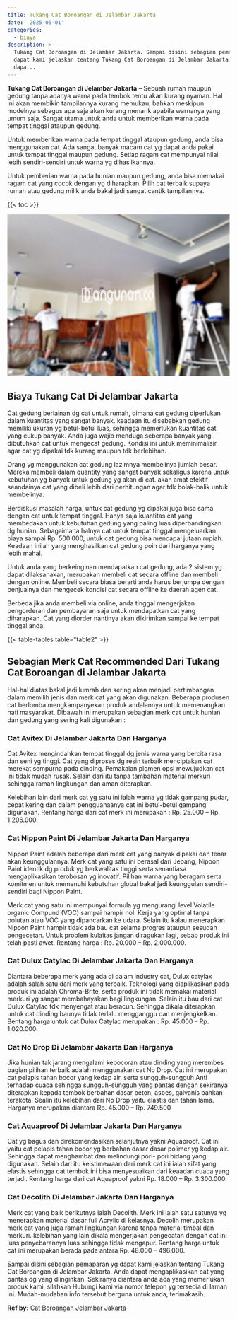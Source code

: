 ```yaml
---
title: Tukang Cat Boroangan di Jelambar Jakarta
date: '2025-05-01'
categories:
  - biaya
description: >-
  Tukang Cat Boroangan di Jelambar Jakarta. Sampai disini sebagian pemaparan yg
  dapat kami jelaskan tentang Tukang Cat Boroangan di Jelambar Jakarta. Anda
  dapa...
---
```


**Tukang Cat Boroangan di Jelambar Jakarta** – Sebuah rumah maupun gedung tanpa adanya warna pada tembok tentu akan kurang nyaman. Hal ini akan membikin tampilannya kurang memukau, bahkan meskipun modelnya sebagus apa saja akan kurang menarik apabila warnanya yang umum saja. Sangat utama untuk anda untuk memberikan warna pada tempat tinggal ataupun gedung.

Untuk memberikan warna pada tempat tinggal ataupun gedung, anda bisa menggunakan cat. Ada sangat banyak macam cat yg dapat anda pakai untuk tempat tinggal maupun gedung. Setiap ragam cat mempunyai nilai lebih sendiri-sendiri untuk warna yg dihasilkannya.

Untuk pemberian warna pada hunian maupun gedung, anda bisa memakai ragam cat yang cocok dengan yg diharapkan. Pilih cat terbaik supaya rumah atau gedung milik anda bakal jadi sangat cantik tampilannya.

{{< toc >}}

![Tukang Cat Boroangan di Jelambar Jakarta](/images/jasa-cat-murah27.png)

## Biaya Tukang Cat Di Jelambar Jakarta

Cat gedung berlainan dg cat untuk rumah, dimana cat gedung diperlukan dalam kuantitas yang sangat banyak. keadaan itu disebabkan gedung memiliki ukuran yg betul-betul luas, sehingga memerlukan kuantitas cat yang cukup banyak. Anda juga wajib menduga seberapa banyak yang dibutuhkan cat untuk mengecat gedung. Kondisi ini untuk meminimalisir agar cat yg dipakai tdk kurang maupun tdk berlebihan.

Orang yg menggunakan cat gedung lazimnya membelinya jumlah besar. Mereka membeli dalam quantity yang sangat banyak sekaligus karena untuk kebutuhan yg banyak untuk gedung yg akan di cat. akan amat efektif seandainya cat yang dibeli lebih dari perhitungan agar tdk bolak-balik untuk membelinya.

Berdiskusi masalah harga, untuk cat gedung yg dipakai juga bisa sama dengan cat untuk tempat tinggal. Hanya saja kuantitas cat yang membedakan untuk kebutuhan gedung yang paling luas diperbandingkan dg hunian. Sebagaimana halnya cat untuk tempat tinggal mengeluarkan biaya sampai Rp. 500.000, untuk cat gedung bisa mencapai jutaan rupiah. Keadaan inilah yang menghasilkan cat gedung poin dari harganya yang lebih mahal.

Untuk anda yang berkeinginan mendapatkan cat gedung, ada 2 sistem yg dapat dilaksanakan, merupakan membeli cat secara offline dan membeli dengan online. Membeli secara biasa berarti anda harus berjumpa dengan penjualnya dan mengecek kondisi cat secara offline ke daerah agen cat.

Berbeda jika anda membeli via online, anda tinggal mengerjakan pengorderan dan pembayaran saja untuk mendapatkan cat yang diharapkan. Cat yang diorder nantinya akan dikirimkan sampai ke tempat tinggal anda.

{{< table-tables table="table2" >}}

## Sebagian Merk Cat Recommended Dari Tukang Cat Boroangan di Jelambar Jakarta

Hal-hal diatas bakal jadi lumrah dan sering akan menjadi pertimbangan dalam memilih jenis dan merk cat yang akan digunakan. Beberapa produsen cat berlomba mengkampanyekan produk andalannya untuk memenangkan hati masyarakat. Dibawah ini merupakan sebagian merk cat untuk hunian dan gedung yang sering kali digunakan :

### Cat Avitex Di Jelambar Jakarta Dan Harganya

Cat Avitex mengindahkan tempat tinggal dg jenis warna yang bercita rasa dan seni yg tinggi. Cat yang diproses dg resin terbaik menciptakan cat merekat sempurna pada dinding. Pemakaian pigmen opsi mewujudkan cat ini tidak mudah rusak. Selain dari itu tanpa tambahan material merkuri sehingga ramah lingkungan dan aman diterapkan.

Kelebihan lain dari merk cat yg satu ini ialah warna yg tidak gampang pudar, cepat kering dan dalam pengguanaanya cat ini betul-betul gampang digunakan. Rentang harga dari cat merk ini merupakan : Rp. 25.000 – Rp. 1.206.000.

### Cat Nippon Paint Di Jelambar Jakarta Dan Harganya

Nippon Paint adalah beberapa dari merk cat yang banyak dipakai dan tenar akan keunggulannya. Merk cat yang satu ini berasal dari Jepang, Nippon Paint identik dg produk yg berkwalitas tinggi serta senantiasa mengaplikasikan terobosan yg inovatif. Pilihan warna yang beragam serta komitmen untuk memenuhi kebutuhan global bakal jadi keunggulan sendiri-sendiri bagi Nippon Paint.

Merk cat yang satu ini mempunyai formula yg mengurangi level Volatile organic Compund (VOC) sampai hampir nol. Kerja yang optimal tanpa polutan atau VOC yang dipancarkan ke udara. Selain itu kalau menerapkan Nippon Paint hampir tidak ada bau cat selama progres ataupun sesudah pengecetan. Untuk problem kulaitas jangan diragukan lagi, sebab produk ini telah pasti awet. Rentang harga : Rp. 20.000 – Rp. 2.000.000.

### Cat Dulux Catylac Di Jelambar Jakarta Dan Harganya

Diantara beberapa merk yang ada di dalam industry cat, Dulux catylax adalah salah satu dari merk yang terbaik. Teknologi yang diaplikasikan pada produk ini adalah Chroma-Brite, serta produk ini tidak memakai material merkuri yg sangat membahayakan bagi lingkungan. Selain itu bau dari cat Dulux Catylac tdk menyengat atau beracun. Sehingga dikala diterapkan untuk cat dinding baunya tidak terlalu mengganggu dan menjengkelkan. Bentang harga untuk cat Dulux Catylac merupakan : Rp. 45.000 – Rp. 1.020.000.

### Cat No Drop Di Jelambar Jakarta Dan Harganya

Jika hunian tak jarang mengalami kebocoran atau dinding yang merembes bagian pilihan terbaik adalah menggunakan cat No Drop. Cat ini merupakan cat pelapis tahan bocor yang kedap air, serta sungguh-sungguh Anti terhadap cuaca sehingga sungguh-sungguh yang pantas dengan sekiranya diterapkan kepada tembok berbahan dasar beton, asbes, galvanis bahkan terakota. Sealin itu kelebihan dari No Drop yaitu elastis dan tahan lama. Harganya merupakan diantara Rp. 45.000 – Rp. 749.500

### Cat Aquaproof Di Jelambar Jakarta Dan Harganya

Cat yg bagus dan direkomendasikan selanjutnya yakni Aquaproof. Cat ini yaitu cat pelapis tahan bocor yg berbahan dasar dasar polimer yg kedap air. Sehingga dapat menghambat dan melindungi pori- pori bidang yang digunakan. Selain dari itu keistimewaan dari merk cat ini ialah sifat yang elastis sehingga cat tembok ini bisa menyesuaikan dari keaadan cuaca yang terjadi. Rentang harga dari cat Aquaproof yakni Rp. 18.000 – Rp. 3.300.000.

### Cat Decolith Di Jelambar Jakarta Dan Harganya

Merk cat yang baik berikutnya ialah Decolith. Merk ini ialah satu satunya yg menerapkan material dasar full Acrylic di kelasnya. Decolih merupakan merk cat yang juga ramah lingkungan karena tanpa material timbal dan merkuri. kelebihan yang lain dikala mengerjakan pengecatan dengan cat ini luas penyebarannya luas sehingga tidak mengapur. Rentang harga untuk cat ini merupakan berada pada antara Rp. 48.000 – 496.000.

Sampai disini sebagian pemaparan yg dapat kami jelaskan tentang Tukang Cat Boroangan di Jelambar Jakarta. Anda dapat mengaplikasikan cat yang pantas dg yang diinginkan. Sekiranya diantara anda ada yang memerlukan produk kami, silahkan Hubungi kami via nomor telepon yg tersedia di laman ini. Mudah-mudahan info tersebut berguna untuk anda, terimakasih.

**Ref by:** [Cat Boroangan Jelambar Jakarta](https://id.wikipedia.org/wiki/Cat)
